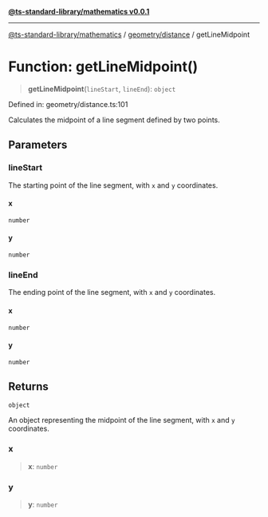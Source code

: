 [**@ts-standard-library/mathematics v0.0.1**](../../../README.md)

***

[@ts-standard-library/mathematics](../../../README.md) / [geometry/distance](../README.md) / getLineMidpoint

# Function: getLineMidpoint()

> **getLineMidpoint**(`lineStart`, `lineEnd`): `object`

Defined in: geometry/distance.ts:101

Calculates the midpoint of a line segment defined by two points.

## Parameters

### lineStart

The starting point of the line segment, with `x` and `y` coordinates.

#### x

`number`

#### y

`number`

### lineEnd

The ending point of the line segment, with `x` and `y` coordinates.

#### x

`number`

#### y

`number`

## Returns

`object`

An object representing the midpoint of the line segment, with `x` and `y` coordinates.

### x

> **x**: `number`

### y

> **y**: `number`
